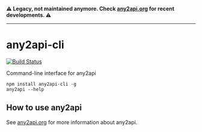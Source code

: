 **⚠️ Legacy, not maintained anymore. Check [any2api.org](http://any2api.org) for recent developments. ⚠️**

----

# any2api-cli

[![Build Status](https://travis-ci.org/any2api/any2api-cli.svg?branch=master)](https://travis-ci.org/any2api/any2api-cli)

Command-line interface for any2api

    npm install any2api-cli -g
    any2api --help


## How to use any2api

See [any2api.org](http://any2api.org) for more information about any2api.
